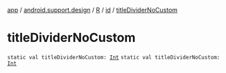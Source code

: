 [app](../../../index.md) / [android.support.design](../../index.md) / [R](../index.md) / [id](index.md) / [titleDividerNoCustom](./title-divider-no-custom.md)

# titleDividerNoCustom

`static val titleDividerNoCustom: `[`Int`](https://kotlinlang.org/api/latest/jvm/stdlib/kotlin/-int/index.html)
`static val titleDividerNoCustom: `[`Int`](https://kotlinlang.org/api/latest/jvm/stdlib/kotlin/-int/index.html)